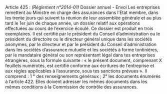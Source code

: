 Article 425 : _(Règlement n°2014-01)_ Dossier annuel - Envoi
Les entreprises remettent au Ministre en charge des assurances dans l’Etat membre, dans les trente jours qui suivent ta réunion de leur assemblée générale et au plus tard le 1er juin de chaque année, un dossier relatif aux opérations effectuées au cours de l’exercice écoulé. Ce dossier est produit en trois exemplaires.
Il est certifié par le président du Conseil d’administration ou le président du directoire ou le directeur général unique dans les sociétés anonymes, par le directeur et par le président du Conseil d’administration dans les sociétés d’assurance mutuelle et les sociétés à forme tontinières, par le mandataire général ou son représentant légal dans tes entreprises étrangères, sous la formule suivante : « le présent document, comprenant X feuillets numérotés, est certifié conforme aux écritures de l’entreprise et aux règles applicables à l’assurance, sous tes sanctions prévues ».
Il comprend :
1 ° des renseignements généraux ;
2° les documents énumérés à l’article 422.
Elles doivent adresser les mêmes documents dans les mêmes conditions à la Commission de contrôle des assurances.